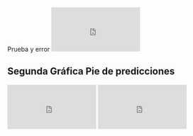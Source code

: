 <head>Prueba y error</head>
  
<iframe src="http://3a5e8fcd6de7.ngrok.io/#/notebook/2FBV8R4MG/paragraph/paragraph_1592868428236_-95018284?asIframe" width="100%" height="300" style="width: 200px; height: 100px; border: 0px"></iframe>

<boody> 
  <h2> Segunda Gráfica 
    Pie de predicciones
  </h2>  
</boody>
<iframe src="https://3a5e8fcd6de7.ngrok.io/#/notebook/2FBV8R4MG/paragraph/paragraph_1592868360220_-1800748781?asIframe" style="width: 200px; height: 100px; border: 0px"></iframe>
<iframe src="http://3a5e8fcd6de7.ngrok.io/#/notebook/2FBV8R4MG/paragraph/paragraph_1592857868450_-1507570090?asIframe" style="width: 200px; height: 100px; border: 0px"></iframe>
